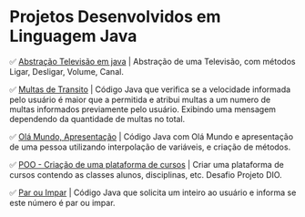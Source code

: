 # Projetos Desenvolvidos em Linguagem Java

✅ [Abstração Televisão em java](https://github.com/Carlos-CGS/ProjetosJava/tree/main/Abstracao%20Televisao) | Abstração de uma Televisão, com métodos Ligar, Desligar, Volume, Canal.

✅  [Multas de Transito](https://github.com/Carlos-CGS/ProjetosJava/tree/main/Multas%20Transito) | Código Java que verifica se a velocidade informada pelo usuário é maior que a permitida e atribui multas a um numero de multas informados previamente pelo usuário. Exibindo uma mensagem dependendo da quantidade de multas no total.

✅ [Olá Mundo, Apresentação](https://github.com/Carlos-CGS/ProjetosJava/tree/main/Ol%C3%A1Mundo) | Código Java com Olá Mundo e apresentação de uma pessoa utilizando interpolação de variáveis, e criação de métodos.

✅  [POO - Criação de uma plataforma de cursos](https://github.com/Carlos-CGS/ProjetosJava/tree/main/POO%20-%20Criar%20uma%20Plataforma%20Cursos) | Criar uma plataforma de cursos contendo as classes alunos, disciplinas, etc. Desafio Projeto DIO.

✅ [Par ou Impar](https://github.com/Carlos-CGS/ProjetosJava/tree/main/Par%20ou%20Impar) | Código Java que solicita um inteiro ao usuário e informa se este número é par ou impar.


